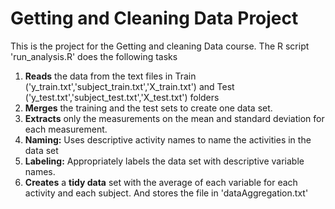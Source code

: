 # Getting and Cleaning Data Project
This is the project for the Getting and cleaning Data course. 
The R script 'run_analysis.R' does the following tasks

1. **Reads** the data from the text files  in Train ('y_train.txt','subject_train.txt','X_train.txt')
    and Test ('y_test.txt','subject_test.txt','X_test.txt') folders
2. **Merges** the training and the test sets to create one data set.
3. **Extracts** only the measurements on the mean and standard deviation for each measurement.
4. **Naming:** Uses descriptive activity names to name the activities in the data set
5. **Labeling:** Appropriately labels the data set with descriptive variable names.
6. **Creates** a __tidy data__ set with the average of each variable for each activity and each subject. 
    And stores the file in 'dataAggregation.txt'
